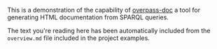 This is a demonstration of the capability of [overpass-doc](https://github.com/ldodds/overpass-doc) a tool for generating HTML documentation from SPARQL queries.

The text you're reading here has been automatically included from the `overview.md` file included in the project examples.
